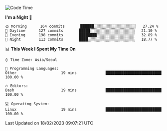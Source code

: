 <!--START_SECTION:waka-->
![Code Time](http://img.shields.io/badge/Code%20Time-1%2C510%20hrs%2017%20mins-blue)

**I'm a Night 🦉** 

```text
🌞 Morning      164 commits       ██████░░░░░░░░░░░░░░░░░░░   27.24 % 
🌆 Daytime      127 commits       █████░░░░░░░░░░░░░░░░░░░░   21.10 % 
🌃 Evening      198 commits       ████████░░░░░░░░░░░░░░░░░   32.89 % 
🌙 Night        113 commits       ████░░░░░░░░░░░░░░░░░░░░░   18.77 % 

```


📊 **This Week I Spent My Time On** 

```text
⌚︎ Time Zone: Asia/Seoul

💬 Programming Languages: 
Other                    19 mins             █████████████████████████   100.00 % 

🔥 Editors: 
Bash                     19 mins             █████████████████████████   100.00 % 

💻 Operating System: 
Linux                    19 mins             █████████████████████████   100.00 % 

```


 Last Updated on 18/02/2023 09:07:21 UTC
<!--END_SECTION:waka-->

